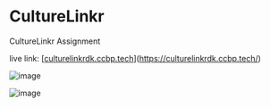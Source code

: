 # CultureLinkr
CultureLinkr Assignment 


live link:   [[culturelinkrdk.ccbp.tech](https://culturelinkrdk.ccbp.tech/)](https://culturelinkrdk.ccbp.tech/)

![image](https://github.com/user-attachments/assets/ab22905f-18a2-43fd-be5d-61a7c8c55afa)

![image](https://github.com/user-attachments/assets/51f51535-5a59-439f-bc71-cedb26861935)
